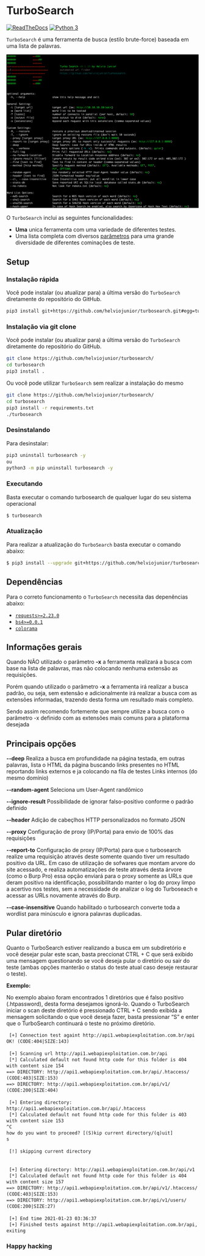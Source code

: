 # TurboSearch #

[![ReadTheDocs](https://readthedocs.org/projects/turbosearch/badge/?version=master)](https://turbosearch.readthedocs.org/en/master/) [![Python 3](https://img.shields.io/badge/Python-3-green.svg)](https://github.com/helviojunior/turbosearch) 

`TurboSearch` é uma ferramenta de busca (estilo brute-force) baseada em uma lista de palavras. 

![turbosearch-help](help.jpg)

O `TurboSearch` inclui as seguintes funcionalidades:

  * **Uma** unica ferramenta com uma variedade de diferentes testes.
  * Uma lista completa com diversos [parâmetros](https://turbosearch.readthedocs.io/en/master/parameters/) para uma grande diversidade de diferentes cominações de teste.

## Setup ##

### Instalação rápida ###

Você pode instalar (ou atualizar para) a última versão do `TurboSearch` diretamente do repositório do GitHub.

```bash
pip3 install git+https://github.com/helviojunior/turbosearch.git#egg=turbosearch
```

### Instalação via git clone ###

Você pode instalar (ou atualizar para) a última versão do `TurboSearch` diretamente do repositório do GitHub.

```bash
git clone https://github.com/helviojunior/turbosearch/
cd turbosearch
pip3 install .
```

Ou você pode utilizar `TurboSearch` sem realizar a instalação do mesmo

```bash
git clone https://github.com/helviojunior/turbosearch/
cd turbosearch
pip3 install -r requirements.txt
./turbosearch
```

### Desinstalando ###

Para desinstalar:

```bash
pip3 uninstall turbosearch -y
ou
python3 -m pip uninstall turbosearch -y
```

### Executando ###

Basta executar o comando turbosearch de qualquer lugar do seu sistema operacional

```bash
$ turbosearch
```

### Atualização ###

Para realizar a atualização do `TurboSearch` basta executar o comando abaixo:

```bash
$ pip3 install --upgrade git+https://github.com/helviojunior/turbosearch.git#egg=turbosearch
```

## Dependências ##

Para o correto funcionamento o `TurboSearch` necessita das depenências abaixo:

- [`requests>=2.23.0`](https://github.com/psf/requests)
- [`bs4>=0.0.1`](https://github.com/waylan/beautifulsoup)
- [`colorama`](https://github.com/tartley/colorama)


## Informações gerais

Quando NÃO utilizado o parâmetro **-x** a ferramenta realizará a busca com base na lista de palavras, mas não colocando nenhuma extensão as requisições.

Porém quando utilizado o parâmetro **-x** a ferramenta irá realizar a busca padrão, ou seja, sem extensão e adicionalmente irá realizar a busca com as extensões informadas, trazendo desta forma um resultado mais completo.

Sendo assim recomendo fortemente que sempre utilize a busca com o parâmetro -x definido com as extensões mais comuns para a plataforma desejada

## Principais opções
**--deep**
Realiza a busca em profundidade na página testada, em outras palavras, lista o HTML da página buscando links presentes no HTML reportando links externos e ja colocando na fila de testes Links internos (do mesmo domínio)

**--random-agent**
Seleciona um User-Agent randômico

**--ignore-result**
Possibilidade de ignorar falso-positivo conforme o padrão definido

**--header**
Adição de cabeçlhos HTTP personalizados no formato JSON

**--proxy**
Configuração de proxy (IP/Porta) para envio de 100% das requisições

**--report-to**
Configuração de proxy (IP/Porta) para que o turbosearch realize uma requisição através deste somente quando tiver um resultado positivo da URL. Em caso de utilização de sofwares que montam arvore do site acessado, e realiza automatizações de teste através desta árvore (como o Burp Pro) essa opção enviará para o proxy somente as URLs que deram positivo na identificação, possibilitando manter o log do proxy limpo a acertivo nos testes, sem a necessidade de analizar o log do Turboseach e acessar as URLs novamente através do Burp.

**--case-insensitive**
Quando habilitado o turbosearch converte toda a wordlist para minúsculo e ignora palavras duplicadas.


## Pular diretório
Quanto o TurboSearch estiver realizando a busca em um subdiretório e você desejar pular este scan, basta preccionat CTRL + C que será exibido uma mensagem questionando se você deseja pular o diretório ou sair do teste (ambas opções manterão o status do teste atual caso deseje restaurar o teste).

**Exemplo:**

No exemplo abaixo foram encontrados 1 diretórios que é falso positivo (.htpassword), desta forma desejamos ignorá-lo. Quando o TurboSearch iniciar o scan deste diretório é pressionado CTRL + C sendo exibida a mensagem solicitando o que você deseja fazer, basta pressionar “S” e enter que o TurboSearch continuará o teste no próximo diretório.

```
 [+] Connection test againt http://api1.webapiexploitation.com.br/api OK! (CODE:404|SIZE:143)

 [+] Scanning url http://api1.webapiexploitation.com.br/api
 [*] Calculated default not found http code for this folder is 404 with content size 154
==> DIRECTORY: http://api1.webapiexploitation.com.br/api/.htaccess/ (CODE:403|SIZE:153)
==> DIRECTORY: http://api1.webapiexploitation.com.br/api/v1/ (CODE:200|SIZE:404)

 [+] Entering directory: http://api1.webapiexploitation.com.br/api/.htaccess
 [*] Calculated default not found http code for this folder is 403 with content size 153
^C
how do you want to proceed? [(S)kip current directory/(q)uit]
s

 [!] skipping current directory


 [+] Entering directory: http://api1.webapiexploitation.com.br/api/v1
 [*] Calculated default not found http code for this folder is 404 with content size 157
==> DIRECTORY: http://api1.webapiexploitation.com.br/api/v1/.htaccess/ (CODE:403|SIZE:153)
==> DIRECTORY: http://api1.webapiexploitation.com.br/api/v1/users/ (CODE:200|SIZE:27)

 [+] End time 2021-01-23 03:36:37
 [+] Finished tests against http://api1.webapiexploitation.com.br/api, exiting
```

### Happy hacking ###
